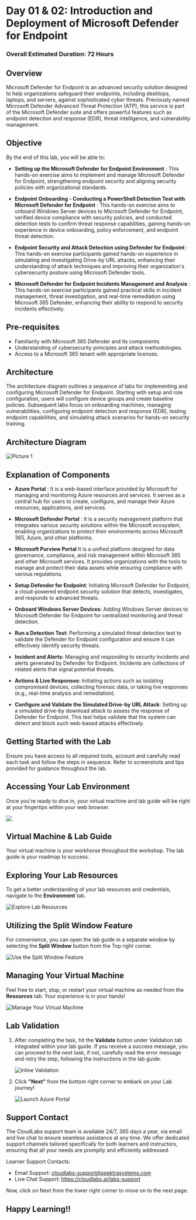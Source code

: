 # Day 01 & 02: Introduction and Deployment of Microsoft Defender for Endpoint

### Overall Estimated Duration: 72 Hours

## Overview

Microsoft Defender for Endpoint is an advanced security solution designed to help organizations safeguard their endpoints, including desktops, laptops, and servers, against sophisticated cyber threats. Previously named Microsoft Defender Advanced Threat Protection (ATP), this service is part of the Microsoft Defender suite and offers powerful features such as endpoint detection and response (EDR), threat intelligence, and vulnerability management. 

## Objective

By the end of this lab, you will be able to:

- **Setting up the Microsoft Defender for Endpoint Environment** : This hands-on exercise aims to implement and manage Microsoft Defender for Endpoint, strengthening endpoint security and aligning security policies with organizational standards.

- **Endpoint Onboarding - Conducting a PowerShell Detection Test with Microsoft Defender for Endpoint** : This hands-on exercise aims to onboard Windows Server devices to Microsoft Defender for Endpoint, verified device compliance with security policies, and conducted detection tests to confirm threat response capabilities, gaining hands-on experience in device onboarding, policy enforcement, and endpoint threat detection. 

- **Endpoint Security and Attack Detection using Defender for Endpoint** : This hands-on exercise participants gained hands-on experience in simulating and investigating Drive-by URL attacks, enhancing their understanding of attack techniques and improving their organization's cybersecurity posture using Microsoft Defender tools.

- **Microsoft Defender for Endpoint Incidents Management and Analysis** : This hands-on exercise participants gained practical skills in incident management, threat investigation, and real-time remediation using Microsoft 365 Defender, enhancing their ability to respond to security incidents effectively.
  
## Pre-requisites

- Familiarity with Microsoft 365 Defender and its components.
- Understanding of cybersecurity principles and attack methodologies.
- Access to a Microsoft 365 tenant with appropriate licenses.

## Architecture

The architecture diagram outlines a sequence of labs for implementing and configuring Microsoft Defender for Endpoint. Starting with setup and role configuration, users will configure device groups and create baseline policies. Subsequent labs focus on onboarding machines, managing vulnerabilities, configuring endpoint detection and response (EDR), testing endpoint capabilities, and simulating attack scenarios for hands-on security training.

## Architecture Diagram

![Picture 1](media/day2-arch.png)

## Explanation of Components

- **Azure Portal** : It is a web-based interface provided by Microsoft for managing and monitoring Azure resources and services. It serves as a central hub for users to create, configure, and manage their Azure resources, applications, and services.

- **Microsoft Defender Portal** : It is a security management platform that integrates various security solutions within the Microsoft ecosystem, enabling organizations to protect their environments across Microsoft 365, Azure, and other platforms. 

- **Microsoft Purview Portal** It is a unified platform designed for data governance, compliance, and risk management within Microsoft 365 and other Microsoft services. It provides organizations with the tools to manage and protect their data assets while ensuring compliance with various regulations.

- **Setup Defender for Endpoint**: Initiating Microsoft Defender for Endpoint, a cloud-powered endpoint security solution that detects, investigates, and responds to advanced threats.

- **Onboard Windows Server Devices**: Adding Windows Server devices to Microsoft Defender for Endpoint for centralized monitoring and threat detection.

- **Run a Detection Test**: Performing a simulated threat detection test to validate the Defender for Endpoint configuration and ensure it can effectively identify security threats.

- **Incident and Alerts**: Managing and responding to security incidents and alerts generated by Defender for Endpoint. Incidents are collections of related alerts that signal potential threats.

- **Actions & Live Responses**: Initiating actions such as isolating compromised devices, collecting forensic data, or taking live responses (e.g., real-time analysis and remediation).

- **Configure and Validate the Simulated Drive-by URL Attack**: Setting up a simulated drive-by download attack to assess the response of Defender for Endpoint. This test helps validate that the system can detect and block such web-based attacks effectively.

## Getting Started with the Lab

Ensure you have access to all required tools, account and carefully read each task and follow the steps in sequence. Refer to screenshots and tips provided for guidance throughout the lab.

## Accessing Your Lab Environment
 
Once you're ready to dive in, your virtual machine and lab guide will be right at your fingertips within your web browser.

   ![](media/vm-01.png)

## Virtual Machine & Lab Guide
 
Your virtual machine is your workhorse throughout the workshop. The lab guide is your roadmap to success.
 
## Exploring Your Lab Resources
 
To get a better understanding of your lab resources and credentials, navigate to the **Environment** tab.
 
   ![Explore Lab Resources](media/env1.png)
 
## Utilizing the Split Window Feature
 
For convenience, you can open the lab guide in a separate window by selecting the **Split Window** button from the Top right corner.
 
 ![Use the Split Window Feature](media/vm-03.png)
 
## Managing Your Virtual Machine
 
Feel free to start, stop, or restart your virtual machine as needed from the **Resources** tab. Your experience is in your hands!
 
![Manage Your Virtual Machine](media/vm-02.png)

## Lab Validation

1. After completing the task, hit the **Validate** button under Validation tab integrated within your lab guide. If you receive a success message, you can proceed to the next task, if not, carefully read the error message and retry the step, following the instructions in the lab guide.

   ![Inline Validation](media/inline-validation1.png)

1. Click **"Next"** from the bottom right corner to embark on your Lab journey!

   ![Launch Azure Portal](media/vm-04.png)

## Support Contact

The CloudLabs support team is available 24/7, 365 days a year, via email and live chat to ensure seamless assistance at any time. We offer dedicated support channels tailored specifically for both learners and instructors, ensuring that all your needs are promptly and efficiently addressed.

Learner Support Contacts:

- Email Support: cloudlabs-support@spektrasystems.com
- Live Chat Support: https://cloudlabs.ai/labs-support

Now, click on Next from the lower right corner to move on to the next page.

## Happy Learning!!

